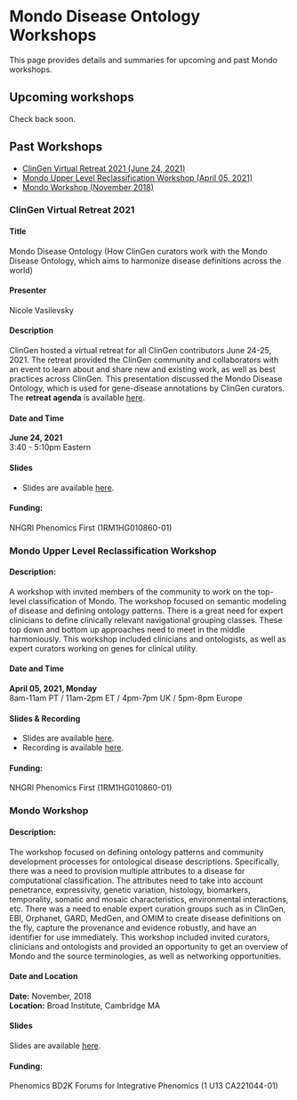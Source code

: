 ---
---
# Mondo Disease Ontology Workshops

This page provides details and summaries for upcoming and past Mondo workshops. 

## Upcoming workshops

Check back soon.

## Past Workshops

- [ClinGen Virtual Retreat 2021 (June 24, 2021)](#june-2021)
- [Mondo Upper Level Reclassification Workshop (April 05, 2021)](#april-2021)
- [Mondo Workshop (November 2018)](#november-2018)

<a name="june-2021"></a> 
### ClinGen Virtual Retreat 2021

#### Title
Mondo Disease Ontology (How ClinGen curators work with the Mondo Disease Ontology, which aims to harmonize disease definitions across the world)

#### Presenter
Nicole Vasilevsky

#### Description

ClinGen hosted a virtual retreat for all ClinGen contributors June 24-25, 2021. The retreat provided the ClinGen community and collaborators with an event to learn about and share new and existing work, as well as best practices across ClinGen. This presentation discussed the Mondo Disease Ontology, which is used for gene-disease annotations by ClinGen curators. The **retreat agenda** is available [here](https://clinicalgenome.org/about/events/clingen-retreat-2021/agenda/).

#### Date and Time
**June 24, 2021**  
3:40 - 5:10pm Eastern

#### Slides

- Slides are available [here](https://figshare.com/articles/presentation/Mondo_Disease_Ontology_How_ClinGen_curators_work_with_the_Mondo_Disease_Ontology_which_aims_to_harmonize_disease_definitions_across_the_world_/15101529).

#### Funding:

NHGRI Phenomics First (1RM1HG010860-01)
 
<a name="april-2021"></a> 
### Mondo Upper Level Reclassification Workshop

#### Description: 
A workshop with invited members of the community to work on the top-level classification of Mondo. The workshop focused on semantic modeling of disease and defining ontology patterns. There is a great need for expert clinicians to define clinically relevant navigational grouping classes. These top down and bottom up approaches need to meet in the middle harmoniously. This workshop included clinicians and ontologists, as well as expert curators working on genes for clinical utility.

#### Date and Time
**April 05, 2021, Monday**  
8am-11am PT / 11am-2pm ET / 4pm-7pm UK / 5pm-8pm Europe

#### Slides & Recording

- Slides are available [here](https://docs.google.com/presentation/d/1wlxXxha2QAXxF-nca8heVsSQ8ifkI9FO0GkKzJCbu3o/edit).
- Recording is available [here](https://drive.google.com/file/d/1bksTsCk9RChMwvZ_7LMXymK1Yhfa91Ab/view?usp=sharing).

#### Funding:

NHGRI Phenomics First (1RM1HG010860-01)

<a name="november-2018"></a> 
### Mondo Workshop

#### Description: 

The workshop focused on defining ontology patterns and community development processes for ontological disease descriptions. Specifically, there was a need to provision multiple attributes to a disease for computational classification. The attributes need to take into account penetrance, expressivity, genetic variation, histology, biomarkers, temporality, somatic and mosaic characteristics, environmental interactions, etc. There was a need to enable expert curation groups such as in ClinGen, EBI, Orphanet, GARD, MedGen, and OMIM to create disease definitions on the fly, capture the provenance and evidence robustly, and have an identifier for use immediately. This workshop included invited curators, clinicians and ontologists and provided an opportunity to get an overview of Mondo and the source terminologies, as well as networking opportunities.

#### Date and Location
 
**Date:** November, 2018   
**Location:** Broad Institute, Cambridge MA

#### Slides

Slides are available [here](https://drive.google.com/drive/u/1/folders/1OV_3RCHk1GyDe2T1kobAF4aP7YD5ccfO).

#### Funding:

Phenomics BD2K Forums for Integrative Phenomics (1 U13 CA221044-01)
